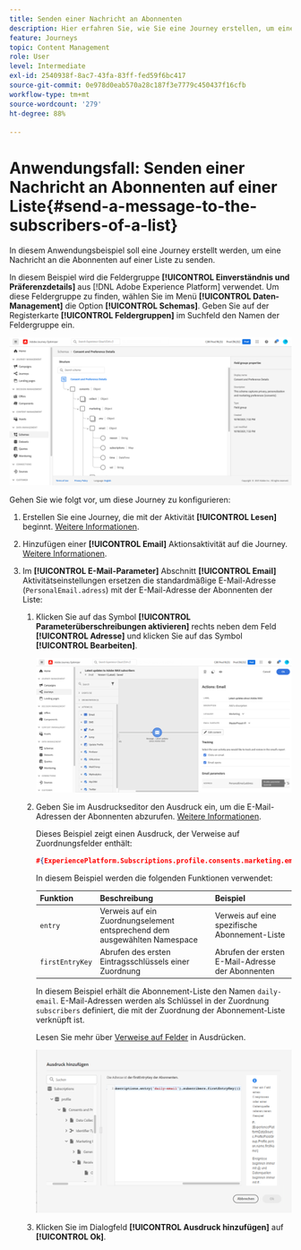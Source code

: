 ```yaml
---
title: Senden einer Nachricht an Abonnenten
description: Hier erfahren Sie, wie Sie eine Journey erstellen, um eine Nachricht an die Abonnenten auf einer Liste zu senden.
feature: Journeys
topic: Content Management
role: User
level: Intermediate
exl-id: 2540938f-8ac7-43fa-83ff-fed59f6bc417
source-git-commit: 0e978d0eab570a28c187f3e7779c450437f16cfb
workflow-type: tm+mt
source-wordcount: '279'
ht-degree: 88%

---
```


# Anwendungsfall: Senden einer Nachricht an Abonnenten auf einer Liste{#send-a-message-to-the-subscribers-of-a-list}

In diesem Anwendungsbeispiel soll eine Journey erstellt werden, um eine Nachricht an die Abonnenten auf einer Liste zu senden.

In diesem Beispiel wird die Feldergruppe **[!UICONTROL Einverständnis und Präferenzdetails]** aus [!DNL Adobe Experience Platform] verwendet. Um diese Feldergruppe zu finden, wählen Sie im Menü **[!UICONTROL Daten-Management]** die Option **[!UICONTROL Schemas]**. Geben Sie auf der Registerkarte **[!UICONTROL Feldergruppen]** im Suchfeld den Namen der Feldergruppe ein.

![Diese Feldergruppe enthält das Abonnement-Element ](assets/consent-and-preference-details-field-group.png)

Gehen Sie wie folgt vor, um diese Journey zu konfigurieren:

1. Erstellen Sie eine Journey, die mit der Aktivität **[!UICONTROL Lesen]** beginnt. [Weitere Informationen](journey-gs.md).
1. Hinzufügen einer **[!UICONTROL Email]** Aktionsaktivität auf die Journey. [Weitere Informationen](journeys-message.md).
1. Im **[!UICONTROL E-Mail-Parameter]** Abschnitt **[!UICONTROL Email]** Aktivitätseinstellungen ersetzen die standardmäßige E-Mail-Adresse (`PersonalEmail.adress`) mit der E-Mail-Adresse der Abonnenten der Liste:

   1. Klicken Sie auf das Symbol **[!UICONTROL Parameterüberschreibungen aktivieren]** rechts neben dem Feld **[!UICONTROL Adresse]** und klicken Sie auf das Symbol **[!UICONTROL Bearbeiten]**.

      ![](assets/message-to-subscribers-uc-1.png)

   1. Geben Sie im Ausdruckseditor den Ausdruck ein, um die E-Mail-Adressen der Abonnenten abzurufen. [Weitere Informationen](expression/expressionadvanced.md).

      Dieses Beispiel zeigt einen Ausdruck, der Verweise auf Zuordnungsfelder enthält:

      ```json
      #{ExperiencePlatform.Subscriptions.profile.consents.marketing.email.subscriptions.entry('daily-email').subscribers.firstEntryKey()}
      ```

      In diesem Beispiel werden die folgenden Funktionen verwendet:

      | Funktion | Beschreibung | Beispiel |
      | --- | --- | --- |
      | `entry` | Verweis auf ein Zuordnungselement entsprechend dem ausgewählten Namespace | Verweis auf eine spezifische Abonnement-Liste |
      | `firstEntryKey` | Abrufen des ersten Eintragsschlüssels einer Zuordnung | Abrufen der ersten E-Mail-Adresse der Abonnenten |

      In diesem Beispiel erhält die Abonnement-Liste den Namen `daily-email`. E-Mail-Adressen werden als Schlüssel in der Zuordnung `subscribers` definiert, die mit der Zuordnung der Abonnement-Liste verknüpft ist.

      Lesen Sie mehr über [Verweise auf Felder](expression/field-references.md) in Ausdrücken.

      ![](assets/message-to-subscribers-uc-2.png)

   1. Klicken Sie im Dialogfeld **[!UICONTROL Ausdruck hinzufügen]** auf **[!UICONTROL Ok]**.
